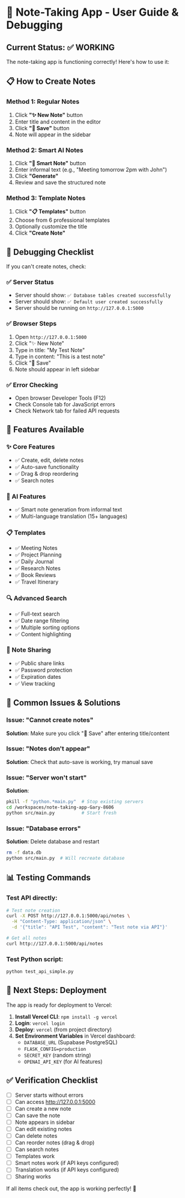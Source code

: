# 🚀 Note-Taking App - User Guide & Debugging

## Current Status: ✅ WORKING

The note-taking app is functioning correctly! Here's how to use it:

## 📋 How to Create Notes

### Method 1: Regular Notes
1. Click **"✨ New Note"** button
2. Enter title and content in the editor
3. Click **"💾 Save"** button
4. Note will appear in the sidebar

### Method 2: Smart AI Notes  
1. Click **"🤖 Smart Note"** button
2. Enter informal text (e.g., "Meeting tomorrow 2pm with John")
3. Click **"Generate"** 
4. Review and save the structured note

### Method 3: Template Notes
1. Click **"📋 Templates"** button  
2. Choose from 6 professional templates
3. Optionally customize the title
4. Click **"Create Note"**

## 🔧 Debugging Checklist

If you can't create notes, check:

### ✅ Server Status
- Server should show: `✅ Database tables created successfully`
- Server should show: `✅ Default user created successfully`
- Server should be running on `http://127.0.0.1:5000`

### ✅ Browser Steps
1. Open `http://127.0.0.1:5000`
2. Click "✨ New Note"
3. Type in title: "My Test Note"  
4. Type in content: "This is a test note"
5. Click "💾 Save"
6. Note should appear in left sidebar

### ✅ Error Checking
- Open browser Developer Tools (F12)
- Check Console tab for JavaScript errors
- Check Network tab for failed API requests

## 🎯 Features Available

### ✨ Core Features
- ✅ Create, edit, delete notes
- ✅ Auto-save functionality 
- ✅ Drag & drop reordering
- ✅ Search notes

### 🤖 AI Features
- ✅ Smart note generation from informal text
- ✅ Multi-language translation (15+ languages)

### 📋 Templates
- ✅ Meeting Notes
- ✅ Project Planning  
- ✅ Daily Journal
- ✅ Research Notes
- ✅ Book Reviews
- ✅ Travel Itinerary

### 🔍 Advanced Search
- ✅ Full-text search
- ✅ Date range filtering
- ✅ Multiple sorting options
- ✅ Content highlighting

### 🔗 Note Sharing
- ✅ Public share links
- ✅ Password protection
- ✅ Expiration dates
- ✅ View tracking

## 🐛 Common Issues & Solutions

### Issue: "Cannot create notes"
**Solution**: Make sure you click "💾 Save" after entering title/content

### Issue: "Notes don't appear"
**Solution**: Check that auto-save is working, try manual save

### Issue: "Server won't start"
**Solution**: 
```bash
pkill -f "python.*main.py"  # Stop existing servers
cd /workspaces/note-taking-app-Gary-8606
python src/main.py          # Start fresh
```

### Issue: "Database errors" 
**Solution**: Delete database and restart
```bash
rm -f data.db
python src/main.py  # Will recreate database
```

## 📊 Testing Commands

### Test API directly:
```bash
# Test note creation
curl -X POST http://127.0.0.1:5000/api/notes \
  -H "Content-Type: application/json" \
  -d '{"title": "API Test", "content": "Test note via API"}'

# Get all notes  
curl http://127.0.0.1:5000/api/notes
```

### Test Python script:
```bash
python test_api_simple.py
```

## 🚀 Next Steps: Deployment

The app is ready for deployment to Vercel:

1. **Install Vercel CLI**: `npm install -g vercel`
2. **Login**: `vercel login`
3. **Deploy**: `vercel` (from project directory)
4. **Set Environment Variables** in Vercel dashboard:
   - `DATABASE_URL` (Supabase PostgreSQL)
   - `FLASK_CONFIG=production`
   - `SECRET_KEY` (random string)
   - `OPENAI_API_KEY` (for AI features)

## ✅ Verification Checklist

- [ ] Server starts without errors
- [ ] Can access http://127.0.0.1:5000  
- [ ] Can create a new note
- [ ] Can save the note
- [ ] Note appears in sidebar
- [ ] Can edit existing notes
- [ ] Can delete notes
- [ ] Can reorder notes (drag & drop)
- [ ] Can search notes
- [ ] Templates work
- [ ] Smart notes work (if API keys configured)
- [ ] Translation works (if API keys configured)
- [ ] Sharing works

If all items check out, the app is working perfectly! 🎉